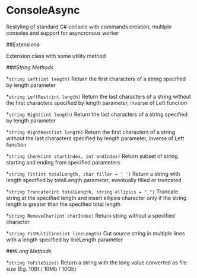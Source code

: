 ConsoleAsync
=========
Restyling of standard C# console with commands creation, multiple consoles and support for asyncronous worker

##Extensions

Extension class with some utility method

###*String Methods*


*`string Left(int length)`  Return the first characters of a string specified by length parameter

*`string LeftRest(int length)`  Return the last characters of a string without the first characters specified by length parameter, inverse of Left function

*`string Right(int length)` Return the last characters of a string specified by length parameter

*`string RightRest(int length)` Return the first characters of a string without the last characters specified by length parameter, inverse of Left function

*`string Chunk(int startIndex, int endIndex)` Return subset of string starting and ending from specified parameters

*`string Fit(int totalLength, char filler = ' ')` Return a string with length specified by totalLength parameter, eventually filled or truncated

*`string Truncate(int totalLength, string ellipsis = "_")` Truncate string at the specified length and insert ellipsis character only if the string length is greater than the specified total length

*`string RemoveChar(int charIndex)` Return string without a specified character

*`string FitMultiline(int lineLength)` Cut source string in multiple lines with a length specified by lineLength parameter

###*Long Methods*

*`string ToFileSize()` Return a string with the long value converted as file size (Eg. 10Bt / 10Mb / 10Gb)

